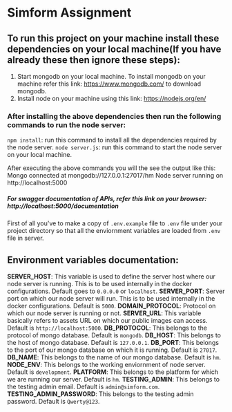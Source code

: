 # Simform Assignment

## To run this project on your machine install these dependencies on your local machine(If  you have already these then ignore these steps):

1. Start mongodb on your local machine. To install mongodb on your machine refer this link: https://www.mongodb.com/ to download mongodb.
2. Install node on your machine using this link: https://nodejs.org/en/

### After installing the above dependencies then run the following commands to run the node server:

`npm install`: run this command to install all the dependencies required by the node server.
`node server.js`: run this command to start the node server on your local machine.

After executing the above commands you will the see the output like this: 
Mongo connected at  mongodb://127.0.0.1:27017/hm
Node server running on  http://localhost:5000

##### For swagger documentation of APIs, refer this link on your browser: http://localhost:5000/documentation

First of all you've to make a copy of `.env.example` file to `.env` file under your project directory so that all the enviornment variables are loaded from `.env` file in server.

## Environment variables documentation: 
**SERVER_HOST**: This variable is used to define the server host where our node server is running. This is to be used internally in the docker configurations. Default goes to `0.0.0.0` or `localhost`.
**SERVER_PORT**: Server port on which our node server will run. This is to be used internally in the docker configurations. Default is `5000`.
**DOMAIN_PROTOCOL**: Protocol on which our node server is running or not. 
**SERVER_URL**: This variable basically refers to assets URL on which our public images can access. Default is `http://localhost:5000`.
**DB_PROTOCOL**: This belongs to the protocol of mongo database. Default is `mongodb`.
**DB_HOST**: This belongs to the host of mongo database. Default is `127.0.0.1`.
**DB_PORT**: This belongs to the port of our mongo database on which it is running. Default is `27017`.
**DB_NAME**: This belongs to the name of our mongo database. Default is `hm`.
**NODE_ENV**: This belongs to the working enviornment of node server. Default is `development`.
**PLATFORM**: This belongs to the platform for which we are running our server. Default is `hm`.
**TESTING_ADMIN**: This belongs to the testing admin email. Default is `admin@simform.com`.
**TESTING_ADMIN_PASSWORD**: This belongs to the testing admin password. Default is `Qwerty@123`.
